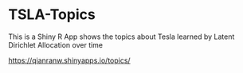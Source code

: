 # TSLA-Topics

This is a Shiny R App shows the topics about Tesla learned by Latent Dirichlet Allocation over time


https://qianranw.shinyapps.io/topics/
